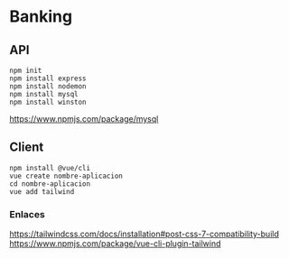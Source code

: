 # Banking

## API

```
npm init
npm install express
npm install nodemon
npm install mysql
npm install winston
```

https://www.npmjs.com/package/mysql

## Client

```
npm install @vue/cli
vue create nombre-aplicacion
cd nombre-aplicacion
vue add tailwind
```

### Enlaces

https://tailwindcss.com/docs/installation#post-css-7-compatibility-build
https://www.npmjs.com/package/vue-cli-plugin-tailwind